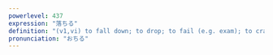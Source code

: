 ```yaml
---
powerlevel: 437
expression: "落ちる"
definition: "(v1,vi) to fall down; to drop; to fail (e.g. exam); to crash; to degenerate; to degrade; to fade; to come out (e.g. a stain); (P)"
pronunciation: "おちる"
---
```

